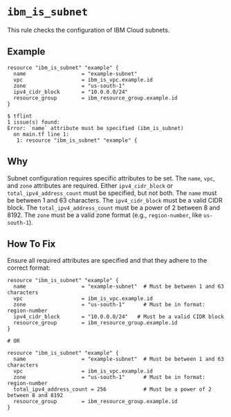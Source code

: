 # `ibm_is_subnet`

This rule checks the configuration of IBM Cloud subnets.

## Example

```hcl
resource "ibm_is_subnet" "example" {
  name                  = "example-subnet"
  vpc                   = ibm_is_vpc.example.id
  zone                  = "us-south-1"
  ipv4_cidr_block       = "10.0.0.0/24"
  resource_group        = ibm_resource_group.example.id
}
```

```console
$ tflint
1 issue(s) found:
Error: `name` attribute must be specified (ibm_is_subnet)
  on main.tf line 1:
   1: resource "ibm_is_subnet" "example" {
```

## Why

Subnet configuration requires specific attributes to be set. The `name`, `vpc`, and `zone` attributes are required.  Either `ipv4_cidr_block` or `total_ipv4_address_count` must be specified, but not both. The `name` must be between 1 and 63 characters. The `ipv4_cidr_block` must be a valid CIDR block. The `total_ipv4_address_count` must be a power of 2 between 8 and 8192. The `zone` must be a valid zone format (e.g., `region-number`, like `us-south-1`).

## How To Fix

Ensure all required attributes are specified and that they adhere to the correct format:

```hcl
resource "ibm_is_subnet" "example" {
  name                  = "example-subnet"  # Must be between 1 and 63 characters
  vpc                   = ibm_is_vpc.example.id
  zone                  = "us-south-1"      # Must be in format: region-number
  ipv4_cidr_block       = "10.0.0.0/24"   # Must be a valid CIDR block
  resource_group        = ibm_resource_group.example.id
}

# OR

resource "ibm_is_subnet" "example" {
  name                  = "example-subnet"  # Must be between 1 and 63 characters
  vpc                   = ibm_is_vpc.example.id
  zone                  = "us-south-1"      # Must be in format: region-number
  total_ipv4_address_count = 256            # Must be a power of 2 between 8 and 8192
  resource_group        = ibm_resource_group.example.id
}

```